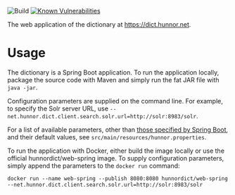 ![Build](https://github.com/hunnor-dict/web-spring/workflows/Build/badge.svg)
[![Known Vulnerabilities](https://snyk.io/test/github/hunnor-dict/web-spring/badge.svg)](https://snyk.io/test/github/hunnor-dict/web-spring)

The web application of the dictionary at https://dict.hunnor.net.

# Usage

The dictionary is a Spring Boot application. To run the application locally, package the source code with Maven and simply run the fat JAR file with `java -jar`.

Configuration parameters are supplied on the command line. For example, to specify the Solr server URL, use `--net.hunnor.dict.client.search.solr.url=http://solr:8983/solr`.

For a list of available parameters, other than [those specified by Spring Boot](https://docs.spring.io/spring-boot/docs/current/reference/html/common-application-properties.html), and their default values, see `src/main/resources/hunnor.properties`.

To run the application with Docker, either build the image locally or use the official hunnordict/web-spring image. To supply configuration parameters, simply append the parameters to the `docker run` command:

`docker run --name web-spring --publish 8080:8080 hunnordict/web-spring --net.hunnor.dict.client.search.solr.url=http://solr:8983/solr`
